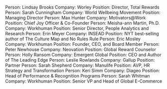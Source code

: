 Person: Lindsay Brooks
Company: Worley
Position: Director, Total Rewards
Person: Sarah Cunningham
Company: World Wellbeing Movement
Position: Managing Director
Person: Max Hunter
Company: Motivators@Work
Position: Chief Joy Officer & Co-Founder
Person: Meisha-ann Martin, Ph.D.
Company: Workhuman
Position: Senior Director, People Analytics and Research
Person: Erin Meyer
Company: INSEAD
Position: NYT best-selling author of The Culture Map and No Rules Rule
Person: Eric Mosley
Company: Workhuman
Position: Founder, CEO, and Board Member
Person: Peter Newhouse
Company: Neovation
Position: Global Reward Counselor
Person: Holly Ransom
Company: Emergent Global
Position: CEO and Author of The Leading Edge
Person: Leslie Rowlands
Company: Gallup
Position: Partner
Person: Sarah Shepherd
Company: Manulife
Position: AVP, HR Strategy and Transformation
Person: Keri Simm
Company: Diageo
Position: Head of Performance & Recognition Programs
Person: Sarah Whitman
Company: Workhuman
Position: Senior VP and Head of Global E-Commerce